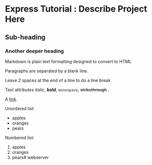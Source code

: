Express Tutorial : Describe Project Here
=======
 
Sub-heading
-----------
 
### Another deeper heading
 
Markdown is plain text formatting designed to convert
to HTML
 
Paragraphs are separated
by a blank line.
 
Leave 2 spaces at the end of a line to do a
line break
 
Text attributes *italic*, **bold**,
`monospace`, ~~strikethrough~~ .
 
A [link](http://example.com).
 
Unordered list:
 
  * apples
  * oranges
  * pears
 
Numbered list:
 
  1. apples
  2. oranges
  3. pears# webserver
